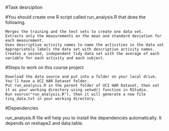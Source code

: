 #Task desrciption

#You should create one R script called run_analysis.R that does the following.

    Merges the training and the test sets to create one data set.
    Extracts only the measurements on the mean and standard deviation for each measurement.
    Uses descriptive activity names to name the activities in the data set
    Appropriately labels the data set with descriptive activity names.
    Creates a second, independent tidy data set with the average of each variable for each activity and each subject.

#Steps to work on this course project

    Download the data source and put into a folder on your local drive. You'll have a UCI HAR Dataset folder.
    Put run_analysis.R in the parent folder of UCI HAR Dataset, then set it as your working directory using setwd() function in RStudio.
    Run source("run_analysis.R"), then it will generate a new file tiny_data.txt in your working directory.

#Dependencies

run_analysis.R file will help you to install the dependencies automatically. It depends on reshape2 and data.table. 